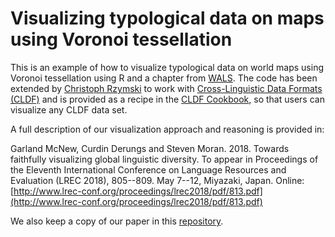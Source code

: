 # Visualizing typological data on maps using Voronoi tessellation

This is an example of how to visualize typological data on world maps using Voronoi tessellation using R and a chapter from [WALS](http://wals.info/). The code has been extended by [Christoph Rzymski](https://github.com/chrzyki) to work with [Cross-Linguistic Data Formats (CLDF)](http://cldf.clld.org/) and is provided as a recipe in the [CLDF Cookbook](https://github.com/cldf/cookbook/tree/master/recipes/cldf_r), so that users can visualize any CLDF data set.

A full description of our visualization approach and reasoning is provided in:

Garland McNew, Curdin Derungs and Steven Moran. 2018. Towards faithfully visualizing global linguistic diversity. To appear in Proceedings of the Eleventh International Conference on Language Resources and Evaluation (LREC 2018), 805--809. May 7--12, Miyazaki, Japan. Online: [http://www.lrec-conf.org/proceedings/lrec2018/pdf/813.pdf](http://www.lrec-conf.org/proceedings/lrec2018/pdf/813.pdf)

We also keep a copy of our paper in this [repository](https://github.com/bambooforest/visualizing-typology-data/blob/master/McNewDerungsMoran2018.pdf).
